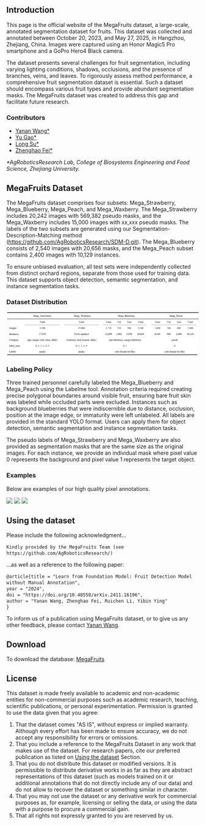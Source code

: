 ## Introduction
This page is the official website of the MegaFruits dataset, a large-scale, annotated segmentation dataset for fruits. This dataset was collected and annotated between October 20, 2023, and May 27, 2025, in Hangzhou, Zhejiang, China. Images were captured using an Honor Magic5 Pro smartphone and a GoPro Hero4 Black camera.

The dataset presents several challenges for fruit segmentation, including varying lighting conditions, shadows, occlusions, and the presence of branches, veins, and leaves. To rigorously assess method performance, a comprehensive fruit segmentation dataset is essential. Such a dataset should encompass various fruit types and provide abundant segmentation masks. The MegaFruits dataset was created to address this gap and facilitate future research.

### Contributors
- [Yanan Wang*](mailto:mmwang@zju.edu.cn)
- [Yu Gao*](mailto:gao-yu@nuaa.edu.cn)
- [Long Su*](mailto:sulong@stu.xjtu.edu.cn)
- [Zhenghao Fei*](https://github.com/ZhenghaoFei)

_*AgRoboticsResearch Lab, College of Biosystems Engineering and Food Science, Zhejiang University._

## MegaFruits Dataset
The MegaFruits dataset comprises four subsets: Mega_Strawberry, Mega_Blueberry, Mega_Peach, and Mega_Waxberry. The Mega_Strawberry includes 20,242 images with 569,382 pseudo masks, and the Mega_Waxberry includes 15,000 images with xx,xxx pseudo masks. The labels of the two subsets are generated using our Segmentation-Description-Matching method (https://github.com/AgRoboticsResearch/SDM-D.git). The Mega_Blueberry consists of 2,540 images with 20,656 masks, and the Mega_Peach subset contains 2,400 images with 10,129 instances.

To ensure unbiased evaluation, all test sets were independently collected from distinct orchard regions, separate from those used for training data. This dataset supports object detection, semantic segmentation, and instance segmentation tasks.

### Dataset Distribution
![](dataset.png)



### Labeling Policy
Three trained personnel carefully labeled the Mega_Blueberry and Mega_Peach using the Labelme tool. Annotation criteria required creating precise polygonal boundaries around visible fruit, ensuring bare fruit skin was labeled while occluded parts were excluded. Instances such as background blueberries that were indiscernible due to distance, occlusion, position at the image edge, or immaturity were left unlabeled. All labels are provided in the standard YOLO format. Users can apply them for object detection, semantic segmentation and instance segmentation tasks. 

The pseudo labels of Mega_Strawberry and Mega_Waxberry are also provided as segmentation masks that are the same size as the original images. For each instance, we provide an individual mask where pixel value 0 represents the background and pixel value 1 represents the target object.

### Examples
Below are examples of our high quality pixel annotations.


![](4-dataset-end.png)
![](mega_strawberry1.png)
![](mega_waxberry1.png)


## Using the dataset
Please include the following acknowledgment…
```
Kindly provided by the MegaFruits Team (see https://github.com/AgRoboticsResearch/)
```
…as well as a reference to the following paper:

```
@article{title = "Learn from Foundation Model: Fruit Detection Model without Manual Annotation",
year = "2024",
doi = "https://doi.org/10.48550/arXiv.2411.16196",
author = "Yanan Wang, Zhenghao Fei, Ruichen Li, Yibin Ying"
}
```

To inform us of a publication using MegaFruits dataset, or to give us any other feedback, please contact [Yanan Wang](mailto:mmwang@zju.edu.cn).

## Download
To download the database: [MegaFruits](https://www.kaggle.com/datasets/mmwang0/megafruits)

## License
This dataset is made freely available to academic and non-academic entities for non-commercial purposes such as academic research, teaching, scientific publications, or personal experimentation. Permission is granted to use the data given that you agree:

1. That the dataset comes "AS IS", without express or implied warranty. Although every effort has been made to ensure accuracy, we do not accept any responsibility for errors or omissions.
2. That you include a reference to the MegaFruits Dataset in any work that makes use of the dataset. For research papers, cite our preferred publication as listed on [Using the dataset](#using-the-dataset) Section.
3. That you do not distribute this dataset or modified versions. It is permissible to distribute derivative works in as far as they are abstract representations of this dataset (such as models trained on it or additional annotations that do not directly include any of our data) and do not allow to recover the dataset or something similar in character.
4. That you may not use the dataset or any derivative work for commercial purposes as, for example, licensing or selling the data, or using the data with a purpose to procure a commercial gain.
5. That all rights not expressly granted to you are reserved by us.
